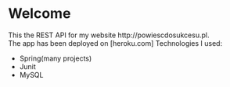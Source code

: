 <h1>Welcome</h1>
This the REST API for my website http://powiescdosukcesu.pl.<br/>
The app has been deployed on [heroku.com]
Technologies I used:<br/>
<ul>
  <li>Spring(many projects)</li>
  <li>Junit</li>
  <li>MySQL</li>
 </ul>
